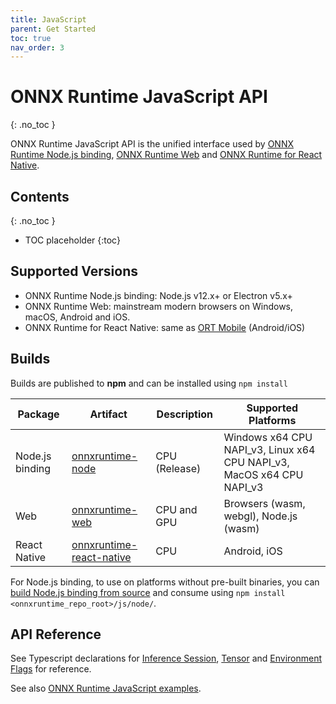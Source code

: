 ```yaml
---
title: JavaScript
parent: Get Started
toc: true
nav_order: 3
---
```


# ONNX Runtime JavaScript API
{: .no_toc }

ONNX Runtime JavaScript API is the unified interface used by [ONNX Runtime Node.js binding](https://github.com/microsoft/onnxruntime/tree/master/js/node), [ONNX Runtime Web](https://github.com/microsoft/onnxruntime/tree/master/js/web) and [ONNX Runtime for React Native](https://github.com/microsoft/onnxruntime/tree/master/js/react_native).

## Contents
{: .no_toc }

* TOC placeholder
{:toc}


## Supported Versions

- ONNX Runtime Node.js binding: Node.js v12.x+ or Electron v5.x+
- ONNX Runtime Web: mainstream modern browsers on Windows, macOS, Android and iOS.
- ONNX Runtime for React Native: same as [ORT Mobile](../mobile/prebuilt-package) (Android/iOS)

## Builds

Builds are published to **npm** and can be installed using `npm install`

| Package | Artifact  | Description | Supported Platforms |
|---------|-----------|-------------|---------------------|
|Node.js binding|[onnxruntime-node](https://www.npmjs.com/package/onnxruntime-node)|CPU (Release)| Windows x64 CPU NAPI_v3, Linux x64 CPU NAPI_v3, MacOS x64 CPU NAPI_v3|
|Web|[onnxruntime-web](https://www.npmjs.com/package/onnxruntime-web)|CPU and GPU|Browsers (wasm, webgl), Node.js (wasm)|
|React Native|[onnxruntime-react-native](https://www.npmjs.com/package/onnxruntime-react-native)|CPU|Android, iOS|

For Node.js binding, to use on platforms without pre-built binaries, you can [build Node.js binding from source](../build/inferencing.md#apis-and-language-bindings) and consume using `npm install <onnxruntime_repo_root>/js/node/`.

## API Reference
See Typescript declarations for [Inference Session](https://github.com/microsoft/onnxruntime/blob/master/js/common/lib/inference-session.ts), [Tensor](https://github.com/microsoft/onnxruntime/blob/master/js/common/lib/tensor.ts) and [Environment Flags](https://github.com/microsoft/onnxruntime/blob/master/js/common/lib/env.ts) for reference.

See also [ONNX Runtime JavaScript examples](https://github.com/microsoft/onnxruntime-inference-examples/tree/main/js).
